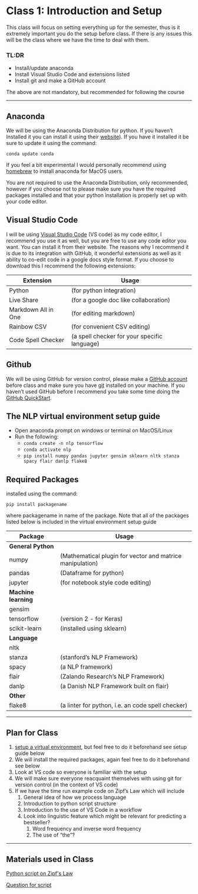 # Class 1: Introduction and Setup
This class will focus on setting everything up for the semester, thus is it extremely important you do the setup before class. If there is any issues this will be the class where we have the time to deal with them.

### TL:DR
 - Install/update anaconda
 - Install Visual Studio Code and extensions listed
 - Install git and make a GitHub account

The above are not mandatory, but recommended for following the course

---

## Anaconda
We will be using the Anaconda Distribution for python. If you haven’t Installed it you can install it using their [website](https://docs.anaconda.com/anaconda/install)). If you have it installed it be sure to update it using the command:

`conda update conda`

If you feel a bit experimental I would personally recommend using [homebrew](https://brew.sh) to install anaconda for MacOS users. 

You are not required to use the Anaconda Distribution, only recommended, however if you choose not to please make sure you have the required packages installed and that your python installation is properly set up with your code editor.

## Visual Studio Code
I will be using [Visual Studio Code](https://code.visualstudio.com) (VS code) as my code editor, I recommend you use it as well, but you are free to use any code editor you want. You can install it from their website. The reasons why I recommend it is due to its integration with GitHub, it wonderful extensions as well as it ability to co-edit code in a google docs style format. If you choose to download this I recommend the following extensions:

|Extension| Usage | 
|---|---|
|Python | (for python integration) |
|Live Share | (for a google doc like collaboration) |
|Markdown All in One | (for editing markdown) |
|Rainbow CSV |				(for convenient CSV editing) |
|Code Spell Checker | (a spell checker for your specific language) |


## Github
We will be using GitHub for version control, please make a [GitHub account](https://github.com) before class and make sure you have [git](https://git-scm.com/downloads) installed on your machine. If you haven’t used GitHub before I recommend you take some time doing the [GitHub QuickStart](https://docs.github.com/en/github/getting-started-with-github/quickstart).



## The NLP virtual environment setup guide
- Open anaconda prompt on windows or terminal on MacOS/Linux 
- Run the following:
  - `conda create -n nlp tensorflow`
  - `conda activate nlp`
  - `pip install numpy pandas jupyter gensim sklearn nltk stanza spacy flair danlp flake8`


## Required Packages
installed using the command:

`pip install packagename`

where packagename in name of the package. Note that all of the packages listed below is included in the virtual environment setup guide

|Package| Usage | 
|----------|------------|
| **General Python** |  |
| numpy | (Mathematical plugin for vector and matrice manipulation) |
| pandas | (Dataframe for python) |
|jupyter | (for notebook style code editing) |
|**Machine learning** |
|gensim| |
|tensorflow | (version 2 - for Keras)|
|scikit-learn | (installed using sklearn) |
| **Language** | |
|nltk ||
|stanza | (stanford’s NLP Framework) |
|spacy |  (a NLP framework) |
|flair| (Zalando Research’s NLP Framework) |
|danlp | (a Danish NLP Framework built on flair) |
|**Other**| |
|flake8 | (a linter for python, i.e. an code spell checker) |

---


## Plan for Class
1.  [setup a virtual environment](https://uoa-eresearch.github.io/eresearch-cookbook/recipe/2014/11/20/conda/), but feel free to do it beforehand see setup guide below
2. We will install the required packages, again feel free to do it beforehand see below
3. Look at VS code so everyone is familiar with the setup
4. We will make sure everyone reacquaint themselves with using git for version control (in the context of VS code)
5. If we have the time run example code on Zipf’s Law which will include
    1. General idea of how we process language
    2. Introduction to python script structure
    3. Introduction to the use of VS Code in a workflow
    4. Look into linguistic feature which might be relevant for predicting a bestseller?
        1. Word frequency and inverse word frequency
        2. The use of “the”?



---

## Materials used in Class
[Python script on Zipf's Law](https://github.com/auNLP/mdwikiNLP/blob/master/classroom_materials/class_01/zipfs_law.py)

[Question for script](classroom_materials/class_01/question_for_script.md)


<!---
Personal Notes on lecture structure:

1. Installation of Anaconda, VS code, and GitHub
2. Make the virtual environment for NLP (if they have already made it just add tensorflow 2 to it)
3. Intro to VS code
   1. General interface
   2. Linting
   3. Git
   4. liveshare
   5. Other tasks such as Markdown and csv
4. Script


Job application
chcaa@cas.au.dk
-->

